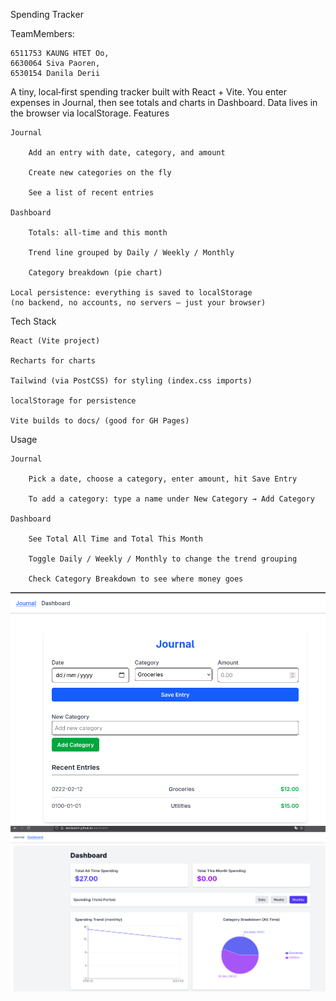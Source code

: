 Spending Tracker

TeamMembers:
 
    6511753 KAUNG HTET Oo, 
    6630064 Siva Paoren, 
    6530154 Danila Derii

A tiny, local‑first spending tracker built with React + Vite.
You enter expenses in Journal, then see totals and charts in Dashboard. Data lives in the browser via localStorage.
Features

    Journal

        Add an entry with date, category, and amount

        Create new categories on the fly

        See a list of recent entries

    Dashboard

        Totals: all‑time and this month

        Trend line grouped by Daily / Weekly / Monthly

        Category breakdown (pie chart)

    Local persistence: everything is saved to localStorage
    (no backend, no accounts, no servers — just your browser)

Tech Stack

    React (Vite project)

    Recharts for charts

    Tailwind (via PostCSS) for styling (index.css imports)

    localStorage for persistence

    Vite builds to docs/ (good for GH Pages)

Usage

    Journal

        Pick a date, choose a category, enter amount, hit Save Entry

        To add a category: type a name under New Category → Add Category

    Dashboard

        See Total All Time and Total This Month

        Toggle Daily / Weekly / Monthly to change the trend grouping

        Check Category Breakdown to see where money goes

![Journal](./image.png)
![Dashboard](./image-1.png)
